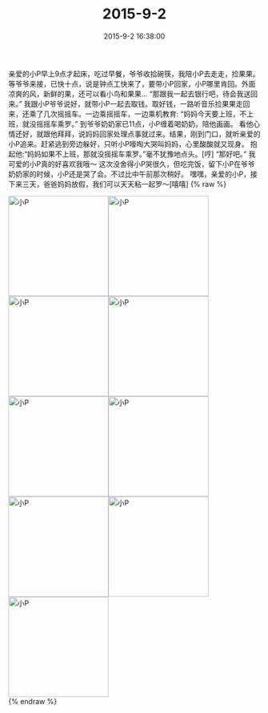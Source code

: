 ﻿---
title: "2015-9-2"
date: 2015-9-2 16:38:00
tags: 文字
categories: 妈妈
---
亲爱的小P早上9点才起床，吃过早餐，爷爷收拾碗筷，我陪小P去走走，捡果果。等爷爷来接，已快十点，说是钟点工快来了，要带小P回家，小P哪里肯回。外面凉爽的风，新鲜的果，还可以看小鸟和果果…
“那跟我一起去银行吧，待会我送回来。”
我跟小P爷爷说好，就带小P一起去取钱。取好钱，一路听音乐捡果果走回来，还乘了几次摇摇车。一边乘摇摇车，一边乘机教育:
“妈妈今天要上班，不上班，就没摇摇车乘罗。”
到爷爷奶奶家已11点，小P缠着喝奶奶，陪他画画。
看他心情还好，就跟他拜拜，说妈妈回家处理点事就过来。结果，刚到门口，就听亲爱的小P追来。赶紧逃到旁边躲好，只听小P嚎啕大哭叫妈妈，心里酸酸就又现身。
抱起他:“妈妈如果不上班，那就没摇摇车乘罗。”毫不犹豫地点头。[哼]
“那好吧。”
我可爱的小P真的好喜欢我哦～
这次没舍得小P哭很久，但吃完饭，留下小P在爷爷奶奶家的时候，小P还是哭了会。不过比中午前那次稍好。
嘿嘿，亲爱的小P，接下来三天，爸爸妈妈放假，我们可以天天粘一起罗～[嘻嘻]
{% raw %}
<div style="width:500 px">
<div style="float:left; width:100 px"><img src="/images/微信图片_20171011153926.jpg" width="200" alt="小P"></div>
<div style="float:left; width:100 px"><img src="/images/微信图片_20171011153938.jpg" width="200" alt="小P"></div>
<div style="float:left; width:100 px"><img src="/images/微信图片_20171011153948.jpg" width="200" alt="小P"></div>
<div style="float:left; width:100 px"><img src="/images/微信图片_20171011153958.jpg" width="200" alt="小P"></div>
<div style="float:left; width:100 px"><img src="/images/微信图片_20171011154007.jpg" width="200" alt="小P"></div>
<div style="float:left; width:100 px"><img src="/images/微信图片_20171011154015.jpg" width="200" alt="小P"></div>
<div style="float:left; width:100 px"><img src="/images/微信图片_20171011154024.jpg" width="200" alt="小P"></div>
<div style="float:left; width:100 px"><img src="/images/微信图片_20171011154033.jpg" width="200" alt="小P"></div>
<div style="float:left; width:100 px"><img src="/images/微信图片_20171011154043.jpg" width="200" alt="小P"></div>
<div style="clear:both"></div>
</div>
{% endraw %}